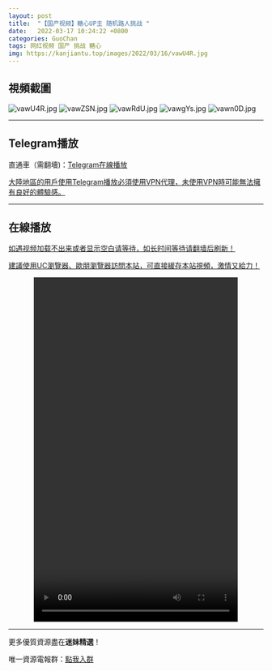 ```yaml
---
layout: post
title:  "【国产视频】糖心UP主 随机路人挑战 "
date:   2022-03-17 10:24:22 +0800
categories: GuoChan
tags: 网红视频 国产 挑战 糖心
img: https://kanjiantu.top/images/2022/03/16/vawU4R.jpg
---
```



## 視頻截圖

![vawU4R.jpg](https://kanjiantu.top/images/2022/03/16/vawU4R.jpg)
![vawZSN.jpg](https://kanjiantu.top/images/2022/03/16/vawZSN.jpg)
![vawRdU.jpg](https://kanjiantu.top/images/2022/03/16/vawRdU.jpg)
![vawgYs.jpg](https://kanjiantu.top/images/2022/03/16/vawgYs.jpg)
![vawn0D.jpg](https://kanjiantu.top/images/2022/03/16/vawn0D.jpg)

* * *
## Telegram播放

直通車（需翻墻)：[Telegram在線播放](https://t.me/mimeijingxuan/97)

<u>大陸地區的用戶使用Telegram播放必須使用VPN代理，未使用VPN時可能無法擁有良好的體驗感。</u> 
* * *
## 在線播放
<u>如遇视频加载不出来或者显示空白请等待，如长时间等待请翻墙后刷新！</u>

<u>建議使用UC瀏覽器、歐朋瀏覽器訪問本站，可直接緩存本站視頻，激情又給力！</u>
<center><video src="https://cdn.publer.io/uploads/videos/62449bc1db2797794f146cc1/5703e8eab4a429346bd26675e10fc69e.mp4" width="80%" height="680px" controls="controls"></video></center>

* * *
更多優質資源盡在**迷妹精選**！

唯一資源電報群：[點我入群](https://t.me/mimeijingxuan)


